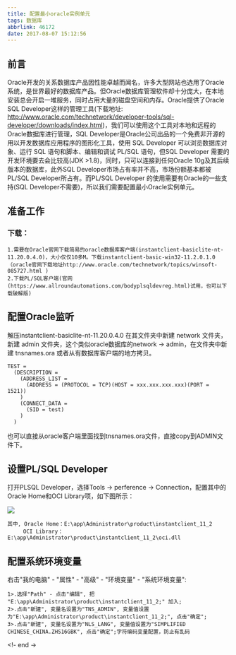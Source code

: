 ```yaml
---
title: 配置最小oracle实例单元
tags: 数据库
abbrlink: 46172
date: 2017-08-07 15:12:56
---
```


## 前言

Oracle开发的关系数据库产品因性能卓越而闻名，许多大型网站也选用了Oracle系统，是世界最好的数据库产品。但Oracle数据库管理软件却十分庞大，在本地安装总会开启一堆服务，同时占用大量的磁盘空间和内存。Oracle提供了Oracle SQL Developer这样的管理工具(下载地址: http://www.oracle.com/technetwork/developer-tools/sql-developer/downloads/index.html)，我们可以使用这个工具对本地和远程的Oracle数据库进行管理，SQL Developer是Oracle公司出品的一个免费非开源的用以开发数据库应用程序的图形化工具，使用 SQL Developer 可以浏览数据库对象、运行 SQL 语句和脚本、编辑和调试 PL/SQL 语句，但SQL Developer 需要的开发环境要去会比较高(JDK >1.8)，同时，只可以连接到任何Oracle 10g及其后续版本的数据库，此外SQL Developer市场占有率并不高，市场份额基本都被PL/SQL Developer所占有。而PL/SQL Developer 的使用需要有Oracle的一些支持(SQL Developer不需要)，所以我们需要配置最小Oracle实例单元。

<!-- more -->

## 准备工作
### 下载：

	1.需要在Oracle官网下载简易的oracle数据库客户端(instantclient-basiclite-nt-11.20.0.4.0)，大小仅仅10多M。下载instantclient-basic-win32-11.2.0.1.0
	（oracle官网下载地址http://www.oracle.com/technetwork/topics/winsoft-085727.html )
	2.下载PL/SQL客户端(官网(https://www.allroundautomations.com/bodyplsqldevreg.html)试用，也可以下载破解版)

## 配置Oracle监听

解压instantclient-basiclite-nt-11.20.0.4.0 在其文件夹中新建 network 文件夹，新建 admin 文件夹，这个类似oracle数据库的network -> admin，在文件夹中新建 tnsnames.ora 或者从有数据库客户端的地方拷贝。

	TEST =
	  (DESCRIPTION =
	    (ADDRESS_LIST =
	      (ADDRESS = (PROTOCOL = TCP)(HOST = xxx.xxx.xxx.xxx)(PORT = 1521))
	    )
	    (CONNECT_DATA =
	      (SID = test)
	    )
	  )
也可以直接从oracle客户端里面找到tnsnames.ora文件，直接copy到ADMIN文件下。

## 设置PL/SQL Developer

打开PLSQL Developer，选择Tools -> perference -> Connection，配置其中的Oracle Home和OCI Library项，如下图所示：
    
![](https://ws1.sinaimg.cn/large/be936de3ly1ficcvx09ujj20iv0e5dh4.jpg)

	其中, Oracle Home：E:\app\Administrator\product\instantclient_11_2
    	 OCI Library：E:\app\Administrator\product\instantclient_11_2\oci.dll

## 配置系统环境变量

右击"我的电脑" - "属性" - "高级" - "环境变量" - "系统环境变量":

	1>.选择"Path" - 点击"编辑", 把 "E:\app\Administrator\product\instantclient_11_2;" 加入;
	2>.点击"新建", 变量名设置为"TNS_ADMIN", 变量值设置为"E:\app\Administrator\product\instantclient_11_2;", 点击"确定";
	3>.点击"新建", 变量名设置为"NLS_LANG", 变量值设置为"SIMPLIFIED CHINESE_CHINA.ZHS16GBK", 点击"确定";字符编码变量配置，防止有乱码

<!- end ->